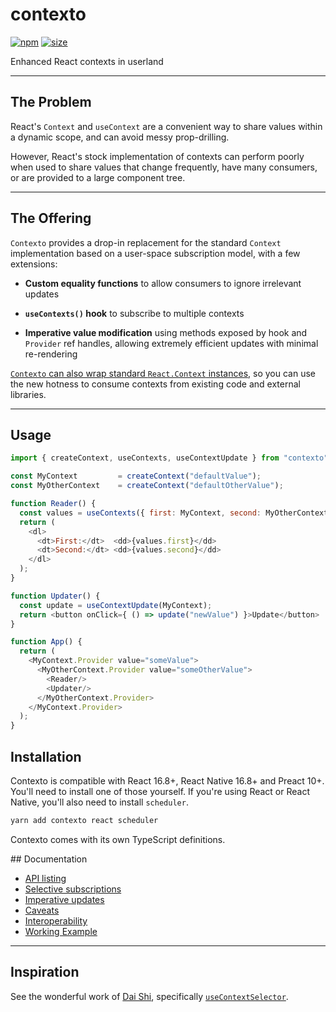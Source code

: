 contexto
========

[![npm](https://img.shields.io/npm/v/contexto)](https://www.npmjs.com/package/contexto)
[![size](https://img.shields.io/bundlephobia/minzip/contexto)](https://bundlephobia.com/result?p=contexto)

Enhanced React contexts in userland

---

## The Problem

React's `Context` and `useContext` are a convenient way to share values
within a dynamic scope, and can avoid messy prop-drilling.

However, React's stock implementation of contexts can perform poorly when
used to share values that change frequently, have many consumers, or are
provided to a large component tree.

---

## The Offering

`Contexto` provides a drop-in replacement for the standard `Context` implementation
based on a user-space subscription model, with a few extensions:

 - **Custom equality functions** to allow consumers to ignore irrelevant updates

 - **`useContexts()` hook** to subscribe to multiple contexts

 - **Imperative value modification** using methods exposed by hook and `Provider` ref handles,
 allowing extremely efficient updates with minimal re-rendering

[`Contexto` can also wrap standard `React.Context` instances](#interoperability), so you can use the
new hotness to consume contexts from existing code and external libraries.

---

## Usage

```javascript
import { createContext, useContexts, useContextUpdate } from "contexto";

const MyContext         = createContext("defaultValue");
const MyOtherContext    = createContext("defaultOtherValue");

function Reader() {
  const values = useContexts({ first: MyContext, second: MyOtherContext });
  return (
    <dl>
      <dt>First:</dt>  <dd>{values.first}</dd>
      <dt>Second:</dt> <dd>{values.second}</dd>
    </dl>
  );
}

function Updater() {
  const update = useContextUpdate(MyContext);
  return <button onClick={ () => update("newValue") }>Update</button>
}

function App() {
  return (
    <MyContext.Provider value="someValue">
      <MyOtherContext.Provider value="someOtherValue">
        <Reader/>
        <Updater/>
      </MyOtherContext.Provider>
    </MyContext.Provider>
  );
}
```

## Installation

Contexto is compatible with React 16.8+, React Native 16.8+ and Preact 10+.
You'll need to install one of those yourself. If you're using React or React Native,
you'll also need to install `scheduler`.

```bash
yarn add contexto react scheduler
```

Contexto comes with its own TypeScript definitions.

## Documentation

 * [API listing](https://tommostools.github.io/TommosTools/contexto/api)
 * [Selective subscriptions](https://tommostools.github.io/TommosTools/contexto/selective-subscriptions)
 * [Imperative updates](https://tommostools.github.io/TommosTools/contexto/imperative-updates)
 * [Caveats](https://tommostools.github.io/TommosTools/contexto/caveats)
 * [Interoperability](https://tommostools.github.io/TommosTools/contexto/interoperability)
 * [Working Example](https://tommostools.github.io/TommosTools/contexto/example)

---

## Inspiration

See the wonderful work of [Dai Shi](https://github.com/dai-shi/), specifically [`useContextSelector`](https://github.com/dai-shi/use-context-selector/).
